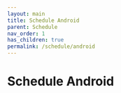 ```yaml
---
layout: main
title: Schedule Android
parent: Schedule
nav_order: 1
has_children: true
permalink: /schedule/android
---
```


# Schedule Android
